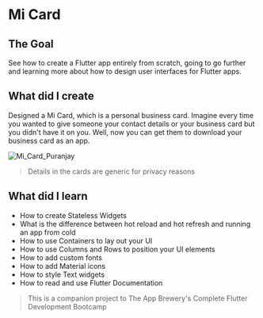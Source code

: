 # Mi Card

## The Goal

See how to create a Flutter app entirely from scratch, going to go further and learning more about how to design user interfaces for Flutter apps.

## What did I create

Designed a Mi Card, which is a personal business card. Imagine every time you wanted to give someone your contact details or your business card but you didn't have it on you. Well, now you can get them to download your business card as an app.

![Mi_Card_Puranjay](https://user-images.githubusercontent.com/68175356/129928785-ed03a83f-3820-42bf-b993-5d75058b9060.PNG)
>Details in the cards are generic for privacy reasons


## What did I learn

* How to create Stateless Widgets
* What is the difference between hot reload and hot refresh and running an app from cold
* How to use Containers to lay out your UI
* How to use Columns and Rows to position your UI elements
* How to add custom fonts
* How to add Material icons
* How to style Text widgets
* How to read and use Flutter Documentation



>This is a companion project to The App Brewery's Complete Flutter Development Bootcamp
